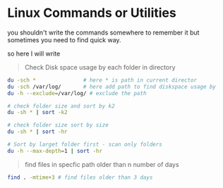 # Linux Commands or Utilities

you shouldn't write the commands somewhere to remember it but sometimes you need to find quick way.

so here I will write

> Check Disk space usage by each folder in directory

```bash
du -sch *               # here * is path in current director
du -sch /var/log/       # here add path to find diskspace usage by
du -h --exclude=/var/log/ # exclude the path

# check folder size and sort by k2
du -sh * | sort -k2

# check folder size sort by size
du -sh * | sort -hr

# Sort by larget folder first - scan only folders
du -h --max-depth=1 | sort -hr

```

> find files in specfic path older than n number of days

```bash
find . -mtime+3 # find files older than 3 days
```
